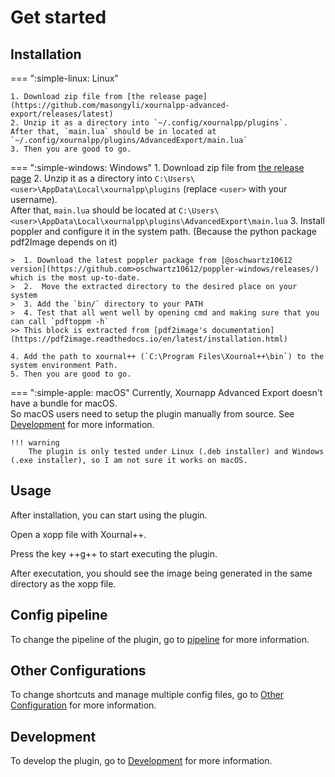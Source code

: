# Get started

## Installation
=== ":simple-linux: Linux"

    1. Download zip file from [the release page](https://github.com/masongyli/xournalpp-advanced-export/releases/latest)
    2. Unzip it as a directory into `~/.config/xournalpp/plugins`.  
    After that, `main.lua` should be in located at `~/.config/xournalpp/plugins/AdvancedExport/main.lua`
    3. Then you are good to go.

=== ":simple-windows: Windows"
    1. Download zip file from [the release page](https://github.com/masongyli/xournalpp-advanced-export/releases/latest)
    2. Unzip it as a directory into `C:\Users\<user>\AppData\Local\xournalpp\plugins` (replace `<user>` with your username).  
    After that, `main.lua` should be located at  `C:\Users\<user>\AppData\Local\xournalpp\plugins\AdvancedExport\main.lua`
    3. Install poppler and configure it in the system path. (Because the python package pdf2Image depends on it)

    >  1. Download the latest poppler package from [@oschwartz10612 version](https://github.com>oschwartz10612/poppler-windows/releases/) which is the most up-to-date.
    >  2.  Move the extracted directory to the desired place on your system
    >  3. Add the `bin/` directory to your PATH
    >  4. Test that all went well by opening cmd and making sure that you can call `pdftoppm -h`
    >> This block is extracted from [pdf2image's documentation](https://pdf2image.readthedocs.io/en/latest/installation.html)

    4. Add the path to xournal++ (`C:\Program Files\Xournal++\bin`) to the system environment Path.
    5. Then you are good to go.

=== ":simple-apple: macOS"
    Currently, Xournapp Advanced Export doesn't have a bundle for macOS.  
    So macOS users need to setup the plugin manually from source.
    See [Development](development/setup.md) for more information.

    !!! warning
        The plugin is only tested under Linux (.deb installer) and Windows (.exe installer), so I am not sure it works on macOS.

## Usage
After installation, you can start using the plugin.

Open a xopp file with Xournal++.

Press the key ++g++ to start executing the plugin.

After executation, you should see the image being generated in the same directory as the xopp file.

## Config pipeline
To change the pipeline of the plugin, go to [pipeline](pipeline/index.md) for more information.

## Other Configurations
To change shortcuts and manage multiple config files, go to [Other Configuration](other-configurations/index.md) for more information.

## Development
To develop the plugin, go to [Development](development/setup.md) for more information.